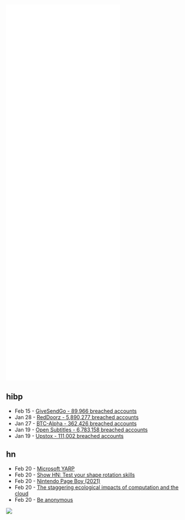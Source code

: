 ![Metrics](https://raw.githubusercontent.com/phixion/phixion/master/metrics.svg)

## hibp

<!--
for https://github.com/phixion/phixion/blob/main/.github/workflows/feeds.yml
-->
<!--START_SECTION:haveibeenpwnd-->
- Feb 15 - [GiveSendGo - 89,966 breached accounts](https://haveibeenpwned.com/PwnedWebsites#GiveSendGo)
- Jan 28 - [RedDoorz - 5,890,277 breached accounts](https://haveibeenpwned.com/PwnedWebsites#RedDoorz)
- Jan 27 - [BTC-Alpha - 362,426 breached accounts](https://haveibeenpwned.com/PwnedWebsites#BTCAlpha)
- Jan 19 - [Open Subtitles - 6,783,158 breached accounts](https://haveibeenpwned.com/PwnedWebsites#OpenSubtitles)
- Jan 19 - [Upstox - 111,002 breached accounts](https://haveibeenpwned.com/PwnedWebsites#Upstox)
<!--END_SECTION:haveibeenpwnd-->

## hn

<!--
for https://github.com/phixion/phixion/blob/main/.github/workflows/feeds.yml
-->
<!--START_SECTION:hn-->
- Feb 20 - [Microsoft YARP](https://github.com/microsoft/reverse-proxy)
- Feb 20 - [Show HN: Test your shape rotation skills](https://0xf00ff00f.github.io/rotator/)
- Feb 20 - [Nintendo Page Boy (2021)](https://www.nintendoenthusiast.com/nintendo-page-boy-revealed-lost-game-boy-color-add-on-wireless/)
- Feb 20 - [The staggering ecological impacts of computation and the cloud](https://thereader.mitpress.mit.edu/the-staggering-ecological-impacts-of-computation-and-the-cloud/)
- Feb 20 - [Be anonymous](https://kg.dev/thoughts/be-anonymous)
<!--END_SECTION:hn-->

<!--
for https://yhype.me
-->
![](https://hit.yhype.me/github/profile?user_id=13013670)
